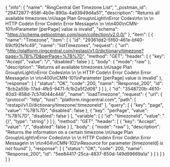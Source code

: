 {
  "info": {
    "name": "RingCentral Get Timezone List",
    "_postman_id": "29472877-858f-4b0e-890a-4a93949d4a51",
    "description": "Returns all available timezones.\nUsage Plan Group\nLight\nError Codes\n\n \n  \n   HTTP Code\n   Error Code\n   Error Message\n   \n \n\n400\nCMN-101\nParameter [perPage] value is invalid",
    "schema": "https://schema.getpostman.com/json/collection/v2.0.0/"
  },
  "item": [
    {
      "name": "Timezone",
      "item": [
        {
          "id": "29361dd2-5f60-461e-bf40-69cf92fe1c49",
          "name": "listTimezones",
          "request": {
            "url": "http://platform.ringcentral.com/restapi/v1.0/dictionary/timezone?page=%7B%7D&perPage=%7B%7D",
            "method": "GET",
            "header": [
              {
                "key": "Accept",
                "value": "*/*",
                "disabled": false
              }
            ],
            "body": {
              "mode": "raw"
            },
            "description": "Returns all available timezones.\nUsage Plan Group\nLight\nError Codes\n\n \n  \n   HTTP Code\n   Error Code\n   Error Message\n   \n \n\n400\nCMN-101\nParameter [perPage] value is invalid"
          },
          "response": [
            {
              "status": "OK",
              "code": 200,
              "name": "Response_200",
              "id": "8cb2a55b-17ad-4fb5-9471-fc1b2a5f2d08"
            }
          ]
        },
        {
          "id": "3548720b-4610-40d3-858d-7c57d044c448",
          "name": "loadTimezone",
          "request": {
            "url": {
              "protocol": "http",
              "host": "platform.ringcentral.com",
              "path": [
                "restapi/v1.0/dictionary/timezone/:timezoneId"
              ],
              "query": [
                {
                  "key": "page",
                  "value": "%7B%7D",
                  "disabled": false
                },
                {
                  "key": "perPage",
                  "value": "%7B%7D",
                  "disabled": false
                }
              ],
              "variable": [
                {
                  "id": "timezoneId",
                  "value": "{}",
                  "type": "string"
                }
              ]
            },
            "method": "GET",
            "header": [
              {
                "key": "Accept",
                "value": "*/*",
                "disabled": false
              }
            ],
            "body": {
              "mode": "raw"
            },
            "description": "Returns the information on a certain timezone.\nUsage Plan Group\nLight\nError Codes\n\n \n  \n   HTTP Code\n   Error Code\n   Error Message\n   \n \n\n404\nCMN-102\nResource for parameter [timezoneId] is not found"
          },
          "response": [
            {
              "status": "OK",
              "code": 200,
              "name": "Response_200",
              "id": "5ee84417-25ca-4837-850d-149d99669a1a"
            }
          ]
        }
      ]
    }
  ]
}